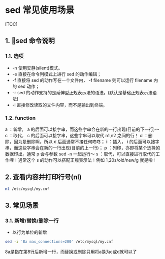 # sed 常见使用场景

[TOC]

## 1. sed 命令说明

### 1.1. 选项

- -n
  使用安静(silent)模式。
- -e
  直接在命令列模式上进行 sed 的动作编辑；
- -f
  直接将 sed 的动作写在一个文件内， -f filename 则可以运行 filename 内的 sed 动作；
- -r
  sed 的动作支持的是延伸型正规表示法的语法。(默认是基础正规表示法语法)
- -i
  直接修改读取的文件内容，而不是输出到终端。

### 1.2. function

a ：新增， a 的后面可以接字串，而这些字串会在新的一行出现(目前的下一行)～
c ：取代， c 的后面可以接字串，这些字串可以取代 n1,n2 之间的行！
d ：删除，因为是删除啊，所以 d 后面通常不接任何咚咚；
i ：插入， i 的后面可以接字串，而这些字串会在新的一行出现(目前的上一行)；
p ：列印，亦即将某个选择的数据印出。通常 p 会与参数 sed -n 一起运行～
s ：取代，可以直接进行取代的工作哩！通常这个 s 的动作可以搭配正规表示法！例如 1,20s/old/new/g 就是啦！

## 2. 查看内容并打印行号(nl)

```sh
nl /etc/mysql/my.cnf
```

## 3. 常见场景

### 3.1. 新增/替换/删除一行

- 以行为单位的新增

```sh
sed -i '8a max_connections=200' /etc/mysql/my.cnf
```

8a是指在第8行后新增一行，而替换或删除只用将a换为c或d就可以了
